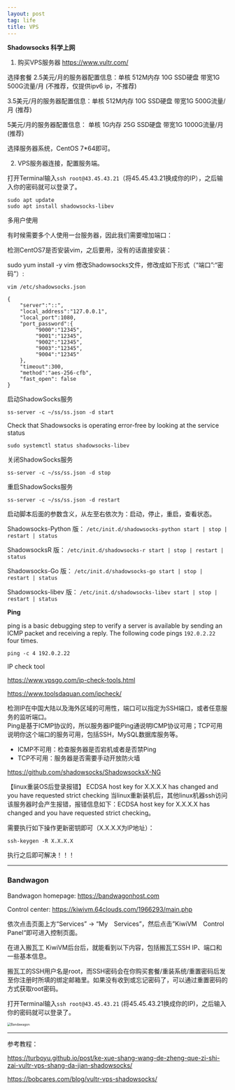 ```yaml
---
layout: post
tag: life
title: VPS
---
```


**Shadowsocks 科学上网**
1. 购买VPS服务器
<https://www.vultr.com/>

选择套餐
2.5美元/月的服务器配置信息：单核 512M内存 10G SSD硬盘 带宽1G 500G流量/月 (不推荐，仅提供ipv6 ip，不推荐)

3.5美元/月的服务器配置信息：单核 512M内存 10G SSD硬盘 带宽1G 500G流量/月 (推荐)

5美元/月的服务器配置信息： 单核 1G内存 25G SSD硬盘 带宽1G 1000G流量/月 (推荐)

选择服务器系统，CentOS 7*64即可。

2. VPS服务器连接，配置服务端。

打开Terminal输入`ssh root@43.45.43.21`（将45.45.43.21换成你的IP），之后输入你的密码就可以登录了。

```
sudo apt update
sudo apt install shadowsocks-libev
```

多用户使用

有时候需要多个人使用一台服务器，因此我们需要增加端口：

检测CentOS7是否安装vim，之后要用，没有的话直接安装：

sudo yum install -y vim
修改Shadowsocks文件，修改成如下形式（“端口”:“密码”）:

`vim /etc/shadowsocks.json`

```
{
    "server":"::",
    "local_address":"127.0.0.1",
    "local_port":1080,
    "port_password":{
         "9000":"12345",
         "9001":"12345",
         "9002":"12345",
         "9003":"12345",
         "9004":"12345"
    },
    "timeout":300,
    "method":"aes-256-cfb",
    "fast_open": false
}
```


启动ShadowSocks服务
```
ss-server -c ~/ss/ss.json -d start
```
Check that Shadowsocks is operating error-free by looking at the service status
```
sudo systemctl status shadowsocks-libev
```
关闭ShadowSocks服务
```
ss-server -c ~/ss/ss.json -d stop 
```
重启ShadowSocks服务
```
ss-server -c ~/ss/ss.json -d restart
```


启动脚本后面的参数含义，从左至右依次为：启动，停止，重启，查看状态。

Shadowsocks-Python 版：
`/etc/init.d/shadowsocks-python start | stop | restart | status`

ShadowsocksR 版：
`/etc/init.d/shadowsocks-r start | stop | restart | status`

Shadowsocks-Go 版：
`/etc/init.d/shadowsocks-go start | stop | restart | status`

Shadowsocks-libev 版：
`/etc/init.d/shadowsocks-libev start | stop | restart | status`


**Ping**

ping is a basic debugging step to verify a server is available by sending an ICMP packet and receiving a reply.
The following code pings `192.0.2.22` four times.
```
ping -c 4 192.0.2.22
```

IP check tool

<https://www.vpsgo.com/ip-check-tools.html>

<https://www.toolsdaquan.com/ipcheck/>


检测IP在中国大陆以及海外区域的可用性，端口可以指定为SSH端口，或者任意服务的监听端口。\
Ping是基于ICMP协议的，所以服务器IP能Ping通说明ICMP协议可用；TCP可用说明你这个端口的服务可用，包括SSH，MySQL数据库服务等。

- ICMP不可用：检查服务器是否宕机或者是否禁Ping
- TCP不可用：服务器是否需要手动开放防火墙


<https://github.com/shadowsocks/ShadowsocksX-NG>


【linux重装OS后登录报错】
ECDSA host key for X.X.X.X has changed and you have requested strict checking
当linux重新装机后，其他linux机器ssh访问该服务器时会产生报错，报错信息如下：ECDSA host key for X.X.X.X has changed and you have requested strict checking。

需要执行如下操作更新密钥即可（X.X.X.X为IP地址）：

```
ssh-keygen -R X.X.X.X
```

执行之后即可解决！！！



___

### Bandwagon

Bandwagon homepage: <https://bandwagonhost.com>

Control center: <https://kiwivm.64clouds.com/1966293/main.php>

依次点击页面上方“Services” $\rightarrow$ “My　Services”，然后点击”KiwiVM　Control　Panel“即可进入控制页面。

在进入搬瓦工 KiwiVM后台后，就能看到以下内容，包括搬瓦工SSH IP、端口和一些基本信息。

搬瓦工的SSH用户名是root，而SSH密码会在你购买套餐/重装系统/重置密码后发至你注册时所填的绑定邮箱里。如果没有收到或忘记密码了，可以通过重置密码的方式获取root密码。

打开Terminal输入`ssh root@43.45.43.21` (将45.45.43.21换成你的IP)，之后输入你的密码就可以登录了。

<img src="{{ site.baseurl}}/images/BWG.png.png" alt="Bandawagon" style="zoom:50%;" />





___

参考教程：

<https://turboyu.github.io/post/ke-xue-shang-wang-de-zheng-que-zi-shi-zai-vultr-vps-shang-da-jian-shadowsocks/>

<https://bobcares.com/blog/vultr-vps-shadowsocks/>